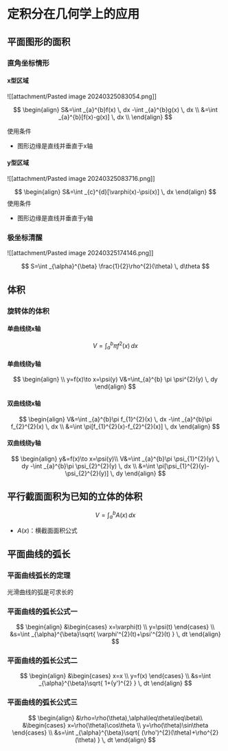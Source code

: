
# 定积分在几何学上的应用

## 平面图形的面积

### 直角坐标情形

#### x型区域

![[attachment/Pasted image 20240325083054.png]]

$$
\begin{align}
S&=\int _{a}^{b}f(x) \, dx -\int _{a}^{b}g(x) \, dx  \\
&=\int _{a}^{b}[f(x)-g(x)] \, dx \\
\end{align}
$$

使用条件

- 图形边缘是直线并垂直于x轴

#### y型区域

![[attachment/Pasted image 20240325083716.png]]

$$
\begin{align}
S&=\int _{c}^{d}[\varphi(x)-\psi(x)] \, dx
\end{align}
$$
使用条件

- 图形边缘是直线并垂直于y轴

### 极坐标清醒

![[attachment/Pasted image 20240325174146.png]]

$$
S=\int _{\alpha}^{\beta} \frac{1}{2}\rho^{2}(\theta) \, d\theta
$$

## 体积

### 旋转体的体积

#### 单曲线绕x轴

$$
V=\int_{a}^{b} \pi f^{2}(x) \, dx
$$

#### 单曲线绕y轴

$$
\begin{align} \\
y=f(x)\to x=\psi(y)
V&=\int_{a}^{b} \pi \psi^{2}(y) \, dy
\end{align}
$$

#### 双曲线绕x轴

$$
\begin{align}
V&=\int _{a}^{b}\pi f_{1}^{2}(x) \, dx -\int _{a}^{b}\pi f_{2}^{2}(x) \, dx \\
&=\int \pi[f_{1}^{2}(x)-f_{2}^{2}(x)] \, dx
\end{align}
$$

#### 双曲线绕y轴

$$
\begin{align}
y&=f(x)\to x=\psi(y)\\
V&=\int _{a}^{b}\pi \psi_{1}^{2}(y) \, dy -\int _{a}^{b}\pi \psi_{2}^{2}(y) \, dx \\
&=\int \pi[\psi_{1}^{2}(y)-\psi_{2}^{2}(y)] \, dy
\end{align}
$$

## 平行截面面积为已知的立体的体积

$$
V=\int _{a}^{b}A(x) \, dx
$$

- $A(x)$：横截面面积公式

## 平面曲线的弧长

### 平面曲线弧长的定理

光滑曲线的弧是可求长的

### 平面曲线的弧长公式一

$$
\begin{align}
&\begin{cases}
x=\varphi(t) \\
y=\psi(t)
\end{cases} \\
&s=\int _{\alpha}^{\beta}\sqrt{ \varphi'^{2}(t)+\psi'^{2}(t) } \, dt
\end{align}
$$

### 平面曲线的弧长公式二

$$
\begin{align}
&\begin{cases}
x=x \\
y=f(x)
\end{cases} \\
&s=\int _{\alpha}^{\beta}\sqrt{ 1+(y')^{2} } \, dt
\end{align}
$$

### 平面曲线的弧长公式三

$$
\begin{align}
&\rho=\rho(\theta),\alpha\leq\theta\leq\beta\\
&\begin{cases}
x=\rho(\theta)\cos\theta \\
y=\rho(\theta)\sin\theta
\end{cases} \\
&s=\int _{\alpha}^{\beta}\sqrt{ (\rho')^{2}(\theta)+\rho^{2}(\theta) } \, dt
\end{align}
$$
